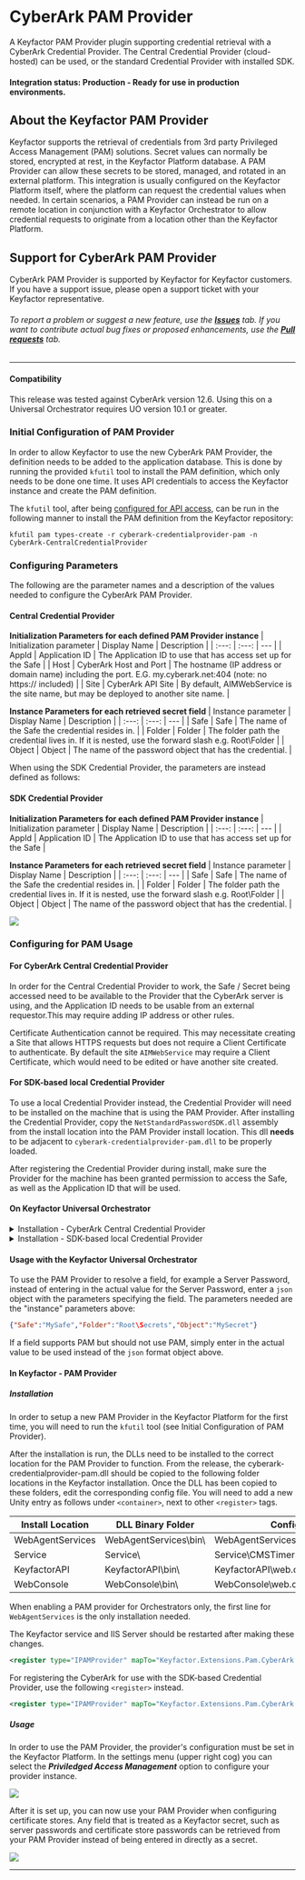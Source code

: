 # CyberArk PAM Provider

A Keyfactor PAM Provider plugin supporting credential retrieval with a CyberArk Credential Provider. The Central Credential Provider (cloud-hosted) can be used, or the standard Credential Provider with installed SDK.

#### Integration status: Production - Ready for use in production environments.


## About the Keyfactor PAM Provider

Keyfactor supports the retrieval of credentials from 3rd party Privileged Access Management (PAM) solutions. Secret values can normally be stored, encrypted at rest, in the Keyfactor Platform database. A PAM Provider can allow these secrets to be stored, managed, and rotated in an external platform. This integration is usually configured on the Keyfactor Platform itself, where the platform can request the credential values when needed. In certain scenarios, a PAM Provider can instead be run on a remote location in conjunction with a Keyfactor Orchestrator to allow credential requests to originate from a location other than the Keyfactor Platform.


## Support for CyberArk PAM Provider

CyberArk PAM Provider is supported by Keyfactor for Keyfactor customers. If you have a support issue, please open a support ticket with your Keyfactor representative.

###### To report a problem or suggest a new feature, use the **[Issues](../../issues)** tab. If you want to contribute actual bug fixes or proposed enhancements, use the **[Pull requests](../../pulls)** tab.


---




#### Compatibility
This release was tested against CyberArk version 12.6.
Using this on a Universal Orchestrator requires UO version 10.1 or greater.

### Initial Configuration of PAM Provider
In order to allow Keyfactor to use the new CyberArk PAM Provider, the definition needs to be added to the application database.
This is done by running the provided `kfutil` tool to install the PAM definition, which only needs to be done one time. It uses API credentials to access the Keyfactor instance and create the PAM definition.

The `kfutil` tool, after being [configured for API access](https://github.com/Keyfactor/kfutil#quickstart), can be run in the following manner to install the PAM definition from the Keyfactor repository:

```
kfutil pam types-create -r cyberark-credentialprovider-pam -n CyberArk-CentralCredentialProvider
```

### Configuring Parameters
The following are the parameter names and a description of the values needed to configure the CyberArk PAM Provider.

#### Central Credential Provider
__Initialization Parameters for each defined PAM Provider instance__
| Initialization parameter | Display Name | Description |
| :---: | :---: | --- |
| AppId | Application ID | The Application ID to use that has access set up for the Safe |
| Host | CyberArk Host and Port | The hostname (IP address or domain name) including the port. E.G. my.cyberark.net:404 (note: no https:// included) |
| Site | CyberArk API Site | By default, AIMWebService is the site name, but may be deployed to another site name. |


__Instance Parameters for each retrieved secret field__
| Instance parameter | Display Name | Description |
| :---: | :---: | --- |
| Safe | Safe | The name of the Safe the credential resides in. |
| Folder | Folder | The folder path the credential lives in. If it is nested, use the forward slash e.g. Root\\Folder |
| Object | Object | The name of the password object that has the credential. |

When using the SDK Credential Provider, the parameters are instead defined as follows:
#### SDK Credential Provider
__Initialization Parameters for each defined PAM Provider instance__
| Initialization parameter | Display Name | Description |
| :---: | :---: | --- |
| AppId | Application ID | The Application ID to use that has access set up for the Safe |

__Instance Parameters for each retrieved secret field__
| Instance parameter | Display Name | Description |
| :---: | :---: | --- |
| Safe | Safe | The name of the Safe the credential resides in. |
| Folder | Folder | The folder path the credential lives in. If it is nested, use the forward slash e.g. Root\\Folder |
| Object | Object | The name of the password object that has the credential. |

![](images/config.png)

### Configuring for PAM Usage
#### For CyberArk Central Credential Provider
In order for the Central Credential Provider to work, the Safe / Secret being accessed need to be available to the Provider that the CyberArk server is using, and the Application ID needs to be usable from an external requestor.This may require adding IP address or other rules.

Certificate Authentication cannot be required. This may necessitate creating a Site that allows HTTPS requests but does not require a Client Certificate to authenticate. By default the site `AIMWebService` may require a Client Certificate, which would need to be edited or have another site created.

#### For SDK-based local Credential Provider
To use a local Credential Provider instead, the Credential Provider will need to be installed on the machine that is using the PAM Provider. After installing the Credential Provider, copy the `NetStandardPasswordSDK.dll` assembly from the install location into the PAM Provider install location. This dll __needs__ to be adjacent to `cyberark-credentialprovider-pam.dll` to be properly loaded.

After registering the Credential Provider during install, make sure the Provider for the machine has been granted permission to access the Safe, as well as the Application ID that will be used.

#### On Keyfactor Universal Orchestrator
<details>
<summary>Installation - CyberArk Central Credential Provider </summary>
<p>
Install the CyberArk Central Credential Provider as an extension by copying the release contents into a new extension folder named <code>CyberArk-CentralCredentialProvider</code>.
A <code>manifest.json</code> file is included in the release. This file needs to be edited to enter in the "initialization" parameters for the PAM Provider. Specifically values need to be entered for the parameters in the <code>manifest.json</code> of the <b>PAM Provider extension</b>:

~~~ json
"Keyfactor:PAMProviders:CyberArk-CentralCredentialProvider:InitializationInfo": {
    "AppId": "myappid",
    "Host": "https://my.cyberark.instance:99999",
    "Site": "WithOutCert"
  }
~~~
</p>
</details>

<details>
<summary>Installation - SDK-based local Credential Provider</summary>
<p>
Install the CyberArk SDK-based local Credential Provider as an extension by copying the release contents into a new extension folder named <code>CyberArk-SdkCredentialProvider</code>. The <code>NetStandardPasswordSDK.dll</code> assembly will still need to be copied over to the installation location as well.
The default <code>manifest.json</code> needs to be replaced with the included <code>SDK-manifest.json</code>. Rename the existing <code>manifest.json</code> as <code>Central-manifest.json</code> and then rename the <code>SDK-manifest.json</code> to replace the original <code>manifest.json</code>.
This file then needs to be edited to enter in the "initialization" parameters for the PAM Provider. Specifically values need to be entered for the parameters in the <code>manifest.json</code> of the <b>PAM Provider extension</b>:

~~~json
"Keyfactor:PAMProviders:CyberArk-SdkCredentialProvider:InitializationInfo": {
    "AppId": "myappid"
  }
~~~
</p>
</details>

#### Usage with the Keyfactor Universal Orchestrator
To use the PAM Provider to resolve a field, for example a Server Password, instead of entering in the actual value for the Server Password, enter a `json` object with the parameters specifying the field.
The parameters needed are the "instance" parameters above:

~~~ json
{"Safe":"MySafe","Folder":"Root\Secrets","Object":"MySecret"}
~~~

If a field supports PAM but should not use PAM, simply enter in the actual value to be used instead of the `json` format object above.

#### In Keyfactor - PAM Provider
##### Installation
In order to setup a new PAM Provider in the Keyfactor Platform for the first time, you will need to run the `kfutil` tool (see Initial Configuration of PAM Provider).

After the installation is run, the DLLs need to be installed to the correct location for the PAM Provider to function. From the release, the cyberark-credentialprovider-pam.dll should be copied to the following folder locations in the Keyfactor installation. Once the DLL has been copied to these folders, edit the corresponding config file. You will need to add a new Unity entry as follows under `<container>`, next to other `<register>` tags.

| Install Location | DLL Binary Folder | Config File |
| --- | --- | --- |
| WebAgentServices | WebAgentServices\bin\ | WebAgentServices\web.config |
| Service | Service\ | Service\CMSTimerService.exe.config |
| KeyfactorAPI | KeyfactorAPI\bin\ | KeyfactorAPI\web.config |
| WebConsole | WebConsole\bin\ | WebConsole\web.config |

When enabling a PAM provider for Orchestrators only, the first line for `WebAgentServices` is the only installation needed.

The Keyfactor service and IIS Server should be restarted after making these changes.

```xml
<register type="IPAMProvider" mapTo="Keyfactor.Extensions.Pam.CyberArk.CentralCredentialProviderPAM, cyberark-credentialprovider-pam" name="CyberArk-CentralCredentialProvider" />
```



For registering the CyberArk for use with the SDK-based Credential Provider, use the following `<register>` instead.

```xml
<register type="IPAMProvider" mapTo="Keyfactor.Extensions.Pam.CyberArk.SdkCredentialProviderPAM, cyberark-credentialprovider-pam" name="CyberArk-SdkCredentialProvider" />
```

##### Usage
In order to use the PAM Provider, the provider's configuration must be set in the Keyfactor Platform. In the settings menu (upper right cog) you can select the ___Priviledged Access Management___ option to configure your provider instance.

![](images/setting.png)

After it is set up, you can now use your PAM Provider when configuring certificate stores. Any field that is treated as a Keyfactor secret, such as server passwords and certificate store passwords can be retrieved from your PAM Provider instead of being entered in directly as a secret.

![](images/password.png)


---




